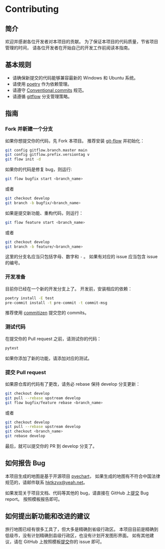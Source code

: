 <!-- This template is created by @nayafia https://github.com/nayafia/contributing-template -->
# Contributing

## 简介

欢迎并感谢各位开发者对本项目的贡献。
为了保证本项目的代码质量，节省项目管理的时间，
请各位开发者在开始自己的开发工作前阅读本指南。

## 基本规则

- 请确保新提交的代码能够兼容最新的 Windows 和 Ubuntu 系统。
- 请使用 [poetry](https://python-poetry.org/) 作为依赖管理。
- 请遵守 [Conventional commits](https://www.conventionalcommits.org/en/v1.0.0/) 规范。
- 请遵循 [gitflow](https://nvie.com/posts/a-successful-git-branching-model/) 分支管理策略。

## 指南

### Fork 并新建一个分支

如果你想提交你的代码，先 Fork 本项目。
推荐安装 [git-flow](https://github.com/petervanderdoes/gitflow-avh) 并初始化：

```bash
git config gitflow.branch.master main
git config gitflow.prefix.versiontag v
git flow init -d
```

如果你的代码是修复 bug，则运行:

```bash
git flow bugfix start <branch_name>
```

或者

```bash
git checkout develop
git branch -b bugfix/<branch_name>
```

如果是提交新功能、重构代码，则运行：

```bash
git flow feature start <branch_name>
```

或者

```bash
git checkout develop
git branch -b feature/<branch_name>
```

这里的分支名应当只包括字母、数字和 `-` 。
如果有对应的 issue 应当包含 issue 的编号。

### 开发准备

目前你已经在一个新的开发分支上了。
开发前，安装相应的依赖：

```bash
poetry install -E test
pre-commit install -t pre-commit -t commit-msg
```

推荐使用 [commitizen](https://github.com/commitizen-tools/commitizen) 提交您的 commits。

### 测试代码

在提交你的 Pull request 之前，请测试你的代码：

```bash
pytest
```

如果你添加了新的功能，请添加对应的测试。

### 提交 Pull request

如果原仓库的代码有了更改，请务必 rebase 保持 develop 分支更新：

```bash
git checkout develop
git pull --rebase upstream develop
git flow bugfix/feature rebase <branch_name>
```

或者

```bash
git checkout develop
git pull --rebase upstream develop
git checkout <branch_name>
git rebase develop
```

最后，就可以提交你的 PR 到 develop 分支了。

## 如何报告 Bug

本项目生成的地图是基于开源项目 [pyechart](https://github.com/pyecharts/pyecharts)，
如果生成的地图有不符合中国法律规范的，请邮件联系 <hktkzyx@yeah.net>。

如果发现关于项目文档、代码等其他的 bug，请直接在 GitHub 上[提交](https://github.com/hktkzyx/travel-map/issues/new/choose) Bug report。
按照模板报告即可。

## 如何提出新功能和改进的建议

旅行地图已经有很多工具了，但大多是精确到省级行政区。
本项目目前是精确到低级市，没有计划精确到县级行政区，也没有计划开发图形界面。
如有其他建议，请在 GitHub 上按照模板[提交](https://github.com/hktkzyx/travel-map/issues/new/choose)你的 issue 即可。
